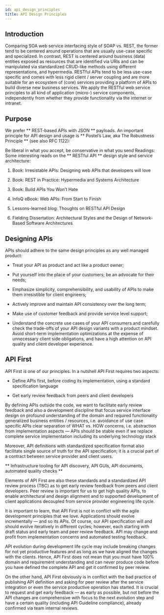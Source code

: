 ```yaml
---
id: api_design_principles
title: API Design Principles
---
```

## Introduction

Comparing SOA web service interfacing style of SOAP vs. REST, the former tend to be centered around operations that are usually use-case specific and specialized. In contrast, REST is centered around business (data) entities exposed as resources that are identified via URIs and can be manipulated via standardized CRUD-like methods using different representations, and hypermedia. RESTful APIs tend to be less use-case specific and comes with less rigid client / server coupling and are more suitable for an ecosystem of (core) services providing a platform of APIs to build diverse new business services. We apply the RESTful web service principles to all kind of application (micro-) service components, independently from whether they provide functionality via the internet or intranet.


## Purpose

We prefer ** REST-based APIs with JSON ** payloads.
An important principle for API design and usage is ** Postel’s Law, aka The Robustness Principle **  (see also RFC 1122):

Be liberal in what you accept, be conservative in what you send
Readings: Some interesting reads on the ** RESTful API ** design style and service architecture:

1. Book: Irresistable APIs: Designing web APIs that developers will love

2. Book: REST in Practice: Hypermedia and Systems Architecture

3. Book: Build APIs You Won’t Hate

4. InfoQ eBook: Web APIs: From Start to Finish

5. Lessons-learned blog: Thoughts on RESTful API Design

5. Fielding Dissertation: Architectural Styles and the Design of Network-Based Software Architectures


##  Designing APIs

APIs should adhere to the same design principles as any well managed product:

- Treat your API as product and act like a product owner;

- Put yourself into the place of your customers; be an advocate for their needs;

- Emphasize simplicity, comprehensibility, and usability of APIs to make them irresistible for client engineers;

- Actively improve and maintain API consistency over the long term;

- Make use of customer feedback and provide service level support;

- Understand the concrete use cases of your API consumers and carefully check the trade-offs of your API design variants with a product mindset. Avoid short-term implementation optimizations at the expense of unnecessary client side obligations, and have a high attention on API quality and client developer experience.


## API First

API First is one of our principles. In a nutshell API First requires two aspects:

- Define APIs first, before coding its implementation, using a standard specification language

- Get early review feedback from peers and client developers

By defining APIs outside the code, we want to facilitate early review feedback and also a development discipline that focus service interface design on profound understanding of the domain and required functionality generalized business entities / resources, i.e. avoidance of use case specific APIs clear separation of WHAT vs. HOW concerns, i.e. abstraction from implementation aspects — APIs should be stable even if we replace complete service implementation including its underlying technology stack


Moreover, API definitions with standardized specification format also facilitate single source of truth for the API specification; it is a crucial part of a contract between service provider and client users.

** Infrastructure tooling for API discovery, API GUIs, API documents, automated quality checks **

Elements of API First are also these standards and a standardized API review process (TBC) as to get early review feedback from peers and client developers. Peer review is important for us to get high quality APIs, to enable architectural and design alignment and to supported development of client applications decoupled from service provider engineering life cycle.

It is important to learn, that API First is not in conflict with the agile development principles that we love. Applications should evolve incrementally — and so its APIs. Of course, our API specification will and should evolve iteratively in different cycles; however, each starting with draft status and early team and peer review feedback. API may change and profit from implementation concerns and automated testing feedback.

API evolution during development life cycle may include breaking changes for not yet productive features and as long as we have aligned the changes with the clients. Hence, API First does not mean that you must have 100% domain and requirement understanding and can never produce code before you have defined the complete API and get it confirmed by peer review.

On the other hand, API First obviously is in conflict with the bad practice of publishing API definition and asking for peer review after the service integration or even the service productive operation has started.
It is crucial to request and get early feedback — as early as possible, but not before the API changes are comprehensive with focus to the next evolution step and have a certain quality (including API Guideline compliance), already confirmed via team internal reviews.

